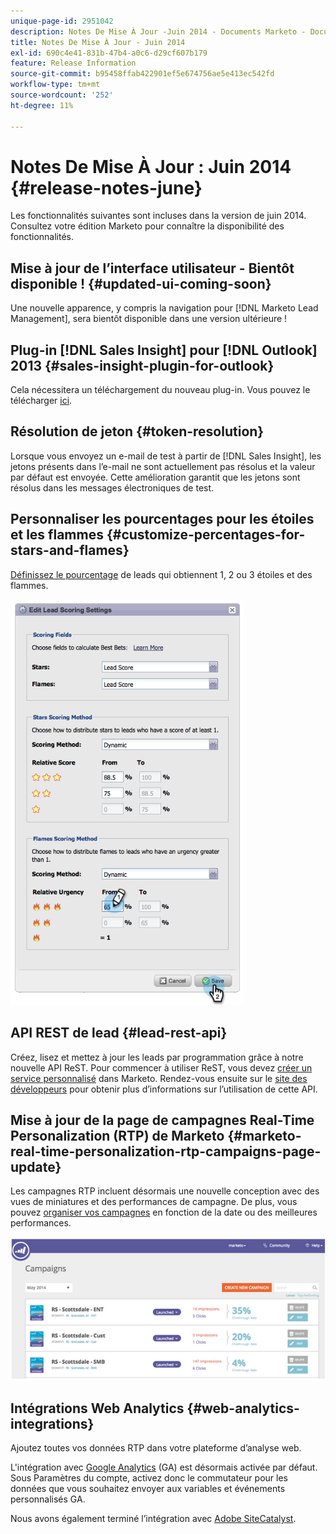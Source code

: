 ```yaml
---
unique-page-id: 2951042
description: Notes De Mise À Jour -Juin 2014 - Documents Marketo - Documentation Du Produit
title: Notes De Mise À Jour - Juin 2014
exl-id: 690c4e41-831b-47b4-a0c6-d29cf607b179
feature: Release Information
source-git-commit: b95458ffab422901ef5e674756ae5e413ec542fd
workflow-type: tm+mt
source-wordcount: '252'
ht-degree: 11%

---
```


# Notes De Mise À Jour : Juin 2014 {#release-notes-june}

Les fonctionnalités suivantes sont incluses dans la version de juin 2014. Consultez votre édition Marketo pour connaître la disponibilité des fonctionnalités.

## Mise à jour de l’interface utilisateur - Bientôt disponible ! {#updated-ui-coming-soon}

Une nouvelle apparence, y compris la navigation pour [!DNL Marketo Lead Management], sera bientôt disponible dans une version ultérieure !

## Plug-in [!DNL Sales Insight] pour [!DNL Outlook] 2013 {#sales-insight-plugin-for-outlook}

Cela nécessitera un téléchargement du nouveau plug-in. Vous pouvez le télécharger [ici](/help/marketo/product-docs/marketo-sales-insight/msi-outlook-plugin/install-the-marketo-email-add-in-for-outlook-with-a-registration-code.md).

## Résolution de jeton {#token-resolution}

Lorsque vous envoyez un e-mail de test à partir de [!DNL Sales Insight], les jetons présents dans l’e-mail ne sont actuellement pas résolus et la valeur par défaut est envoyée. Cette amélioration garantit que les jetons sont résolus dans les messages électroniques de test.

## Personnaliser les pourcentages pour les étoiles et les flammes {#customize-percentages-for-stars-and-flames}

[Définissez le pourcentage](/help/marketo/product-docs/marketo-sales-insight/msi-for-salesforce/features/stars-and-flames/customize-stars-and-flames.md) de leads qui obtiennent 1, 2 ou 3 étoiles et des flammes.

![](assets/image2014-9-22-13-3a50-3a31.png)

## API REST de lead {#lead-rest-api}

Créez, lisez et mettez à jour les leads par programmation grâce à notre nouvelle API ReST. Pour commencer à utiliser ReST, vous devez [créer un service personnalisé](/help/marketo/product-docs/administration/additional-integrations/create-a-custom-service-for-use-with-rest-api.md) dans Marketo. Rendez-vous ensuite sur le [site des développeurs](https://experienceleague.adobe.com/fr/docs/marketo-developer/marketo/rest/rest-api) pour obtenir plus d’informations sur l’utilisation de cette API.

## Mise à jour de la page de campagnes Real-Time Personalization (RTP) de Marketo {#marketo-real-time-personalization-rtp-campaigns-page-update}

Les campagnes RTP incluent désormais une nouvelle conception avec des vues de miniatures et des performances de campagne. De plus, vous pouvez [organiser vos campagnes](/help/marketo/product-docs/web-personalization/working-with-web-campaigns/sort-web-campaigns-by-latest-or-top-performing.md) en fonction de la date ou des meilleures performances.

![](assets/image2014-9-22-13-3a50-3a57.png)

## Intégrations Web Analytics {#web-analytics-integrations}

Ajoutez toutes vos données RTP dans votre plateforme d’analyse web.

L&#39;intégration avec [Google Analytics](/help/marketo/product-docs/web-personalization/reporting-for-web-personalization/web-analytics-integrations/integrate-rtp-with-google-analytics.md) (GA) est désormais activée par défaut. Sous Paramètres du compte, activez donc le commutateur pour les données que vous souhaitez envoyer aux variables et événements personnalisés GA.

Nous avons également terminé l’intégration avec [Adobe SiteCatalyst](/help/marketo/product-docs/web-personalization/reporting-for-web-personalization/web-analytics-integrations/integrate-with-adobe-analytics.md).
